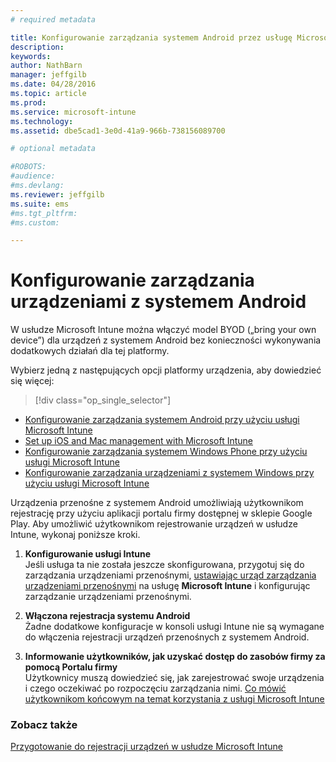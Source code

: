 ```yaml
---
# required metadata

title: Konfigurowanie zarządzania systemem Android przez usługę Microsoft Intune | Microsoft Intune
description:
keywords:
author: NathBarn
manager: jeffgilb
ms.date: 04/28/2016
ms.topic: article
ms.prod:
ms.service: microsoft-intune
ms.technology:
ms.assetid: dbe5cad1-3e0d-41a9-966b-738156089700

# optional metadata

#ROBOTS:
#audience:
#ms.devlang:
ms.reviewer: jeffgilb
ms.suite: ems
#ms.tgt_pltfrm:
#ms.custom:

---
```


# Konfigurowanie zarządzania urządzeniami z systemem Android
W usłudze Microsoft Intune można włączyć model BYOD („bring your own device”) dla urządzeń z systemem Android bez konieczności wykonywania dodatkowych działań dla tej platformy.

Wybierz jedną z następujących opcji platformy urządzenia, aby dowiedzieć się więcej:

> [!div class="op_single_selector"]
- [Konfigurowanie zarządzania systemem Android przy użyciu usługi Microsoft Intune](set-up-android-management-with-microsoft-intune.md)
- [Set up iOS and Mac management with Microsoft Intune](set-up-ios-and-mac-management-with-microsoft-intune.md)
- [Konfigurowanie zarządzania systemem Windows Phone przy użyciu usługi Microsoft Intune](set-up-windows-phone-management-with-microsoft-intune.md)
- [Konfigurowanie zarządzania urządzeniami z systemem Windows przy użyciu usługi Microsoft Intune](set-up-windows-device-management-with-microsoft-intune.md)

Urządzenia przenośne z systemem Android umożliwiają użytkownikom rejestrację przy użyciu aplikacji portalu firmy dostępnej w sklepie Google Play. Aby umożliwić użytkownikom rejestrowanie urządzeń w usłudze Intune, wykonaj poniższe kroki.

1.  **Konfigurowanie usługi Intune**<br>
    Jeśli usługa ta nie została jeszcze skonfigurowana, przygotuj się do zarządzania urządzeniami przenośnymi, [ustawiając urząd zarządzania urządzeniami przenośnymi](get-ready-to-enroll-devices-in-microsoft-intune.md#set-mobile-device-management-authority) na usługę **Microsoft Intune** i konfigurując zarządzanie urządzeniami przenośnymi.

2.  **Włączona rejestracja systemu Android**<br>
    Żadne dodatkowe konfiguracje w konsoli usługi Intune nie są wymagane do włączenia rejestracji urządzeń przenośnych z systemem Android.

3.  **Informowanie użytkowników, jak uzyskać dostęp do zasobów firmy za pomocą Portalu firmy**<br>
    Użytkownicy muszą dowiedzieć się, jak zarejestrować swoje urządzenia i czego oczekiwać po rozpoczęciu zarządzania nimi. [Co mówić użytkownikom końcowym na temat korzystania z usługi Microsoft Intune](what-to-tell-your-end-users-about-using-microsoft-intune.md)

### Zobacz także
[Przygotowanie do rejestracji urządzeń w usłudze Microsoft Intune](get-ready-to-enroll-devices-in-microsoft-intune.md)


<!--HONumber=May16_HO1-->


